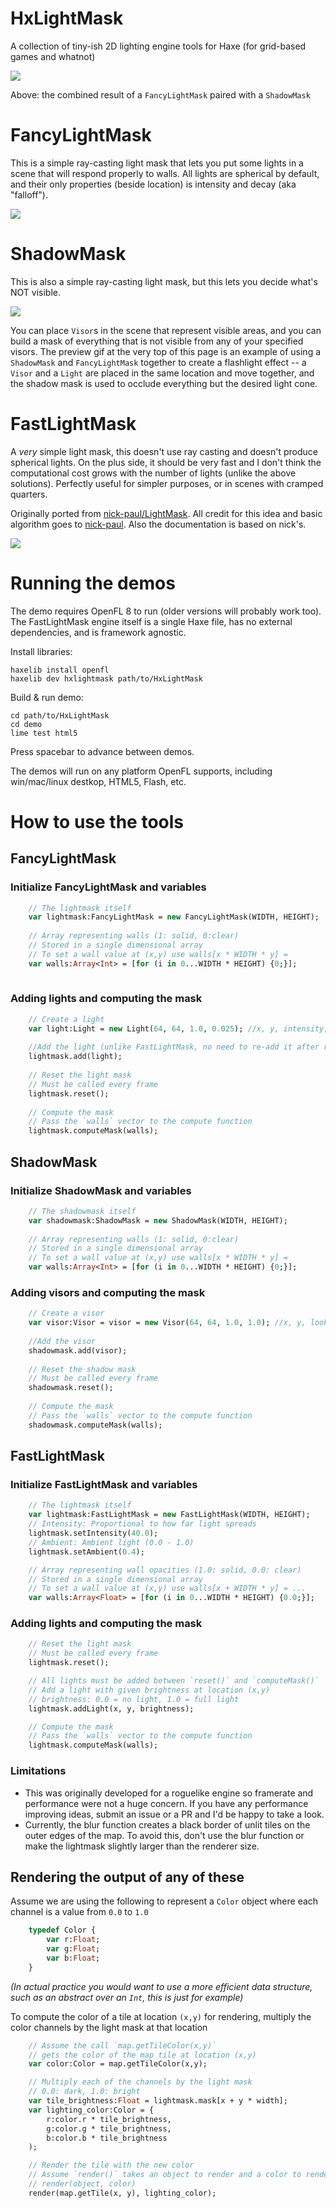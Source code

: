 # HxLightMask
A collection of tiny-ish 2D lighting engine tools for Haxe (for grid-based games and whatnot)

![](preview.gif)

Above: the combined result of a `FancyLightMask` paired with a `ShadowMask`

# FancyLightMask

This is a simple ray-casting light mask that lets you put some lights in a scene that will respond properly to walls. All lights are spherical by default,
and their only properties (beside location) is intensity and decay (aka "falloff").

![](fancy_lightmask.gif)

# ShadowMask

This is also a simple ray-casting light mask, but this lets you decide what's NOT visible. 

![](shadowmask.gif)

You can place `Visor`s in the scene that represent visible areas, and you can build a mask of everything that is not visible from any of your specified visors. 
The preview gif at the very top of this page is an example of using a `ShadowMask` and `FancyLightMask` together to create a flashlight effect -- a `Visor` and 
a `Light` are placed in the same location and move together, and the shadow mask is used to occlude everything but the desired light cone.

# FastLightMask

A *very* simple light mask, this doesn't use ray casting and doesn't produce spherical lights. On the plus side, it should be very fast and I don't think the computational cost
grows with the number of lights (unlike the above solutions). Perfectly useful for simpler purposes, or in scenes with cramped quarters.

Originally ported from [nick-paul/LightMask](https://github.com/nick-paul/LightMask). All credit for this idea and basic algorithm goes to [nick-paul](https://github.com/nick-paul). Also the documentation is based on nick's.

![](fast_lightmask.gif)

# Running the demos
The demo requires OpenFL 8 to run (older versions will probably work too). The FastLightMask engine itself is a single Haxe file, has no external dependencies, and is framework agnostic.

Install libraries:
```
haxelib install openfl
haxelib dev hxlightmask path/to/HxLightMask
```

Build & run demo:
```
cd path/to/HxLightMask
cd demo
lime test html5
```

Press spacebar to advance between demos.

The demos will run on any platform OpenFL supports, including win/mac/linux destkop, HTML5, Flash, etc.

# How to use the tools

## FancyLightMask

### Initialize FancyLightMask and variables
```Haxe
	// The lightmask itself
	var lightmask:FancyLightMask = new FancyLightMask(WIDTH, HEIGHT);
	
	// Array representing walls (1: solid, 0:clear)
	// Stored in a single dimensional array
	// To set a wall value at (x,y) use walls[x * WIDTH * y] =
	var walls:Array<Int> = [for (i in 0...WIDTH * HEIGHT) {0;}];
		
```

### Adding lights and computing the mask

```Haxe
	// Create a light
	var light:Light = new Light(64, 64, 1.0, 0.025); //x, y, intensity, decay
	
	//Add the light (unlike FastLightMask, no need to re-add it after reset())
	lightmask.add(light);
	
	// Reset the light mask
	// Must be called every frame
	lightmask.reset();
	
	// Compute the mask
    // Pass the `walls` vector to the compute function
    lightmask.computeMask(walls);
```

## ShadowMask

### Initialize ShadowMask and variables
```Haxe
	// The shadowmask itself
	var shadowmask:ShadowMask = new ShadowMask(WIDTH, HEIGHT);
	
	// Array representing walls (1: solid, 0:clear)
	// Stored in a single dimensional array
	// To set a wall value at (x,y) use walls[x * WIDTH * y] =
	var walls:Array<Int> = [for (i in 0...WIDTH * HEIGHT) {0;}];
```

### Adding visors and computing the mask

```Haxe
	// Create a visor
	var visor:Visor = visor = new Visor(64, 64, 1.0, 1.0); //x, y, lookVectorX, lookVectorY
	
	//Add the visor
	shadowmask.add(visor);
	
	// Reset the shadow mask
	// Must be called every frame
	shadowmask.reset();
	
	// Compute the mask
    // Pass the `walls` vector to the compute function
    shadowmask.computeMask(walls);
```


## FastLightMask

### Initialize FastLightMask and variables
```Haxe
    // The lightmask itself
    var lightmask:FastLightMask = new FastLightMask(WIDTH, HEIGHT);
    // Intensity: Proportional to how far light spreads
    lightmask.setIntensity(40.0);
    // Ambient: Ambient light (0.0 - 1.0)
    lightmask.setAmbient(0.4);

    // Array representing wall opacities (1.0: solid, 0.0: clear)
    // Stored in a single dimensional array
    // To set a wall value at (x,y) use walls[x + WIDTH * y] = ...
    var walls:Array<Float> = [for (i in 0...WIDTH * HEIGHT) {0.0;}];
```

### Adding lights and computing the mask

```Haxe
    // Reset the light mask
    // Must be called every frame
    lightmask.reset();

    // All lights must be added between `reset()` and `computeMask()`
    // Add a light with given brightness at location (x,y)
    // brightness: 0.0 = no light, 1.0 = full light
    lightmask.addLight(x, y, brightness);

    // Compute the mask
    // Pass the `walls` vector to the compute function
    lightmask.computeMask(walls);
```

### Limitations

  - This was originally developed for a roguelike engine so framerate and performance were not a huge concern. If you have any performance improving ideas, submit an issue or a PR and I'd be happy to take a look.
  - Currently, the blur function creates a black border of unlit tiles on the outer edges of the map. To avoid this, don't use the blur function or make the lightmask slightly larger than the renderer size.

## Rendering the output of any of these

Assume we are using the following to represent a `Color` object where each channel is a value from `0.0` to `1.0`

```Haxe
    typedef Color {
        var r:Float;
        var g:Float;
        var b:Float;
    }
```

*(In actual practice you would want to use a more efficient data structure, such as an abstract over an `Int`, this is just for example)*

To compute the color of a tile at location `(x,y)` for rendering, multiply the color channels by the light mask at that location

```Haxe
    // Assume the call `map.getTileColor(x,y)`
    // gets the color of the map tile at location (x,y)
    var color:Color = map.getTileColor(x,y);

    // Multiply each of the channels by the light mask
    // 0.0: dark, 1.0: bright
    var tile_brightness:Float = lightmask.mask[x + y * width];
    var lighting_color:Color = {
        r:color.r * tile_brightness,
        g:color.g * tile_brightness,
        b:color.b * tile_brightness
    );

    // Render the tile with the new color
    // Assume `render()` takes an object to render and a color to render it
    // render(object, color)
    render(map.getTile(x, y), lighting_color);
```


